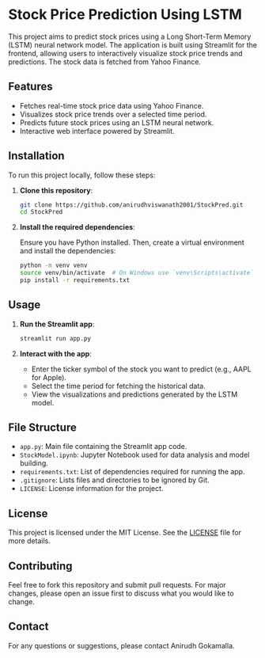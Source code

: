 
# Stock Price Prediction Using LSTM

This project aims to predict stock prices using a Long Short-Term Memory (LSTM) neural network model. The application is built using Streamlit for the frontend, allowing users to interactively visualize stock price trends and predictions. The stock data is fetched from Yahoo Finance.

## Features

- Fetches real-time stock price data using Yahoo Finance.
- Visualizes stock price trends over a selected time period.
- Predicts future stock prices using an LSTM neural network.
- Interactive web interface powered by Streamlit.

## Installation

To run this project locally, follow these steps:

1. **Clone this repository**:

    ```bash
    git clone https://github.com/anirudhviswanath2001/StockPred.git
    cd StockPred
    ```

2. **Install the required dependencies**:

    Ensure you have Python installed. Then, create a virtual environment and install the dependencies:

    ```bash
    python -m venv venv
    source venv/bin/activate  # On Windows use `venv\Scripts\activate`
    pip install -r requirements.txt
    ```

## Usage

1. **Run the Streamlit app**:

    ```bash
    streamlit run app.py
    ```

2. **Interact with the app**:

    - Enter the ticker symbol of the stock you want to predict (e.g., AAPL for Apple).
    - Select the time period for fetching the historical data.
    - View the visualizations and predictions generated by the LSTM model.

## File Structure

- `app.py`: Main file containing the Streamlit app code.
- `StockModel.ipynb`: Jupyter Notebook used for data analysis and model building.
- `requirements.txt`: List of dependencies required for running the app.
- `.gitignore`: Lists files and directories to be ignored by Git.
- `LICENSE`: License information for the project.

## License

This project is licensed under the MIT License. See the [LICENSE](LICENSE) file for more details.

## Contributing

Feel free to fork this repository and submit pull requests. For major changes, please open an issue first to discuss what you would like to change.

## Contact

For any questions or suggestions, please contact Anirudh Gokamalla.
